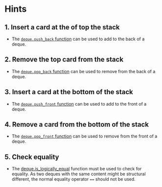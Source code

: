 # Hints

## 1. Insert a card at the of top the stack

- The [`deque.push_back` function][push-back] can be used to add to the back of a deque.

## 2. Remove the top card from the stack

- The [`deque.pop_back` function][pop-back] can be used to remove from the back of a deque.

## 3. Insert a card at the bottom of the stack

- The [`deque.push_front` function][push-front] can be used to add to the front of a deque.

## 4. Remove a card from the bottom of the stack

- The [`deque.pop_front` function][pop-front] can be used to remove from the front of a deque.

## 5. Check equality

- The [deque.is_logically_equal][is_logically_equal] function must be used to check for equality.
  As two deques with the same content might be structural different, the normal equality operator `==` should not be used.

[push-back]: https://hexdocs.pm/gleam_deque/gleam/deque.html#push_back
[pop-back]: https://hexdocs.pm/gleam_deque/gleam/deque.html#pop_back
[push-front]: https://hexdocs.pm/gleam_deque/gleam/deque.html#push_front
[pop-front]: https://hexdocs.pm/gleam_deque/gleam/deque.html#pop_front
[is_logically_equal]: https://hexdocs.pm/gleam_deque/gleam/deque.html#is_logically_equal
